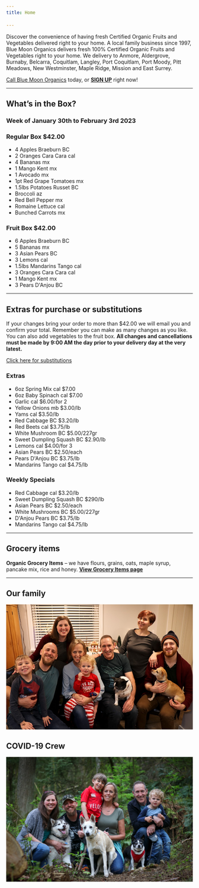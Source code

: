 ```yaml
---
title: Home

---
```

Discover the convenience of having fresh Certified Organic Fruits and Vegetables delivered right to your home. A local family business since 1997, Blue Moon Organics delivers fresh 100% Certified Organic Fruits and Vegetables right to your home. We delivery to Anmore, Aldergrove, Burnaby, Belcarra, Coquitlam, Langley, Port Coquitlam, Port Moody, Pitt Meadows, New Westminster, Maple Ridge, Mission and East Surrey.

[Call Blue Moon Organics](/contact) today, or [**SIGN UP**](/sign-up) right now!

***

## What’s in the Box?

### **Week of January 30th to February 3rd 2023**

### Regular Box $42.00

* 4 Apples Braeburn  BC
* 2 Oranges Cara Cara  cal
* 4 Bananas  mx
* 1 Mango Kent  mx
* 1 Avocado  mx
* 1pt Red Grape Tomatoes  mx
* 1.5lbs Potatoes Russet  BC
* Broccoli  az
* Red Bell Pepper  mx
* Romaine Lettuce  cal
* Bunched Carrots  mx

### Fruit Box $42.00

* 6 Apples Braeburn  BC
* 5 Bananas  mx
* 3 Asian Pears  BC
* 3 Lemons  cal
* 1.5lbs Mandarins Tango  cal
* 3 Oranges Cara Cara  cal
* 1 Mango Kent  mx
* 3 Pears D'Anjou  BC

***

## Extras for purchase or substitutions

If your changes bring your order to more than $42.00 we will email you and confirm your total. Remember you can make as many changes as you like. You can also add vegetables to the fruit box. **All changes and cancellations must be made by 9:00 AM the day prior to your delivery day at the very latest.**

[Click here for substitutions](/substitutions "Click here for substitutions")

### Extras

* 6oz Spring Mix  cal   $7.00
* 6oz Baby Spinach  cal   $7.00
* Garlic  cal   $6.00/for 2
* Yellow Onions  mb   $3.00/lb
* Yams  cal   $3.50/lb
* Red Cabbage  BC   $3.20/lb
* Red Beets  cal   $3.75/lb
* White Mushroom  BC  $5.00/227gr
* Sweet Dumpling Squash  BC  $2.90/lb
* Lemons  cal   $4.00/for 3
* Asian Pears  BC   $2.50/each
* Pears D'Anjou  BC   $3.75/lb
* Mandarins Tango  cal   $4.75/lb

### Weekly Specials

* Red Cabbage cal  $3.20/lb
* Sweet Dumpling Squash BC   $290/lb
* Asian Pears  BC   $2.50/each
* White Mushrooms  BC   $5.00/227gr
* D'Anjou Pears  BC  $3.75/lb
* Mandarins Tango  cal   $4.75/lb

***

## Grocery items

**Organic Grocery Items** – we have flours, grains, oats, maple syrup, pancake mix, rice and honey. [**View Grocery Items page**](/groceries)

***

## Our family

![Our family.](./uploads/IMG_1376-copy.jpg "Our family")

## COVID-19 Crew

![COVID-19 crew.](./uploads/covid.jpg "COVID-19 crew")